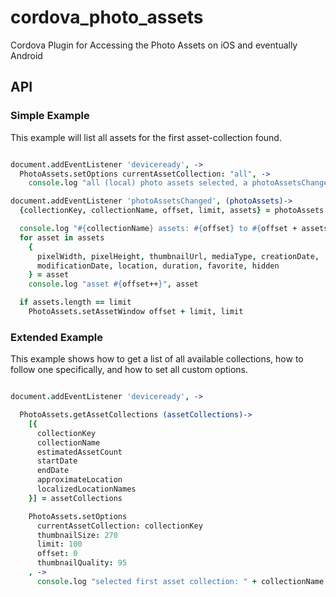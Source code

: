 # cordova_photo_assets
Cordova Plugin for Accessing the Photo Assets on iOS and eventually Android

## API

### Simple Example

This example will list all assets for the first asset-collection found.

```coffeescript

document.addEventListener 'deviceready', ->
  PhotoAssets.setOptions currentAssetCollection: "all", ->
    console.log "all (local) photo assets selected, a photoAssetsChanged event will follow shortly"

document.addEventListener 'photoAssetsChanged', (photoAssets)->
  {collectionKey, collectionName, offset, limit, assets} = photoAssets

  console.log "#{collectionName} assets: #{offset} to #{offset + assets.length - 1}:"
  for asset in assets
    {
      pixelWidth, pixelHeight, thumbnailUrl, mediaType, creationDate,
      modificationDate, location, duration, favorite, hidden
    } = asset
    console.log "asset #{offset++}", asset

  if assets.length == limit
    PhotoAssets.setAssetWindow offset + limit, limit

```

### Extended Example

This example shows how to get a list of all available collections, how to follow one specifically, and how to set all custom options.

```coffeescript

document.addEventListener 'deviceready', ->

  PhotoAssets.getAssetCollections (assetCollections)->
    [{
      collectionKey
      collectionName
      estimatedAssetCount
      startDate
      endDate
      approximateLocation
      localizedLocationNames
    }] = assetCollections

    PhotoAssets.setOptions
      currentAssetCollection: collectionKey
      thumbnailSize: 270
      limit: 100
      offset: 0
      thumbnailQuality: 95
    , ->
      console.log "selected first asset collection: " + collectionName

```
